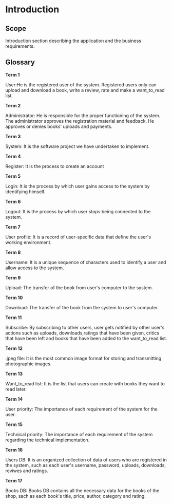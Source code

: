 # Introduction

## Scope

Introduction section describing the application and the business requirements.

## Glossary

**Term 1**

User:He is the registered user of the system. Registered users only can upload and download a book, write a review, rate and make a want_to_read list. 

**Term 2** 

Administrator: He is responsible for the proper functioning of the system. The administrator approves the registration material and feedback. He approves or denies books' uploads and payments.

**Term 3**

System: It is the software project we have undertaken to implement.

**Term 4**

Register: It is the process to create an account

**Term 5**

Login: It is the process by which user gains access to the system by identifying himself.

**Term 6**

Logout: It is the process by which user stops  being connected to the system.

**Term 7**

User profile: It is a record of user-specific data that define the user's working environment.

**Term 8**

Username: It is a unique sequence of characters used to identify a user and allow access to the system.

**Term 9**

Upload: The transfer of the book from user's computer to the system.

**Term 10**

Download: The transfer of the book from the system to user's computer.

**Term 11**

Subscribe: By subscribing to other users, user gets notified by other user's actions such as uploads, downloads,ratings that have been given, critics that have been left and books that have been added to the want_to_read list.

**Term 12**

.jpeg file: It is the most common image format for storing and transmitting photographic images.

**Term 13**

Want_to_read list: It is the list that users can create with books they want to read later.

**Term 14**

User priority: The importance of each requirement of the system for the user.

**Term 15**

Technical priority: The importance of each requirement of the system regarding the technical implementation. 

**Term 16**

Users DB: It is an organized collection of data of users who are registered in the system, such as each user's username, password, uploads, downloads, reviwes and ratings.

**Term 17**

Books DB: Books DB contains all the necessary data for the books of the shop, sach as each book's title, price, author, category and rating.

